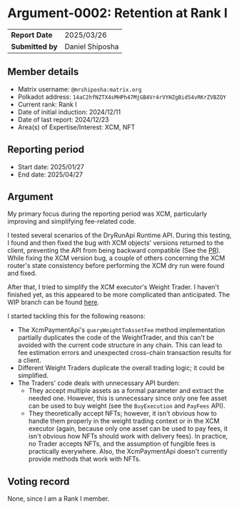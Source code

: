# Argument-0002: Retention at Rank I

|                 |                                                                                             |
| --------------- | ------------------------------------------------------------------------------------------- |
| **Report Date** | 2025/03/26                                                                                  |
| **Submitted by**| Daniel Shiposha                                                                             |


## Member details

- Matrix username: `@mrshiposha:matrix.org`
- Polkadot address: `14aC2hfNZTX4sMHPh47MjGB4Vr4rVYHZgBid54vRKrZVBZQY`
- Current rank: Rank I
- Date of initial induction: 2024/12/11
- Date of last report: 2024/12/23
- Area(s) of Expertise/Interest: XCM, NFT


## Reporting period

- Start date: 2025/01/27
- End date: 2025/04/27

## Argument

My primary focus during the reporting period was XCM, particularly improving and simplifying fee-related code.

I tested several scenarios of the DryRunApi Runtime API. During this testing, I found and then fixed the bug with XCM objects' versions returned to the client, preventing the API from being backward compatible (See the [PR](https://github.com/paritytech/polkadot-sdk/pull/7438)).
While fixing the XCM version bug, a couple of others concerning the XCM router's state consistency before performing the XCM dry run were found and fixed.

After that, I tried to simplify the XCM executor's Weight Trader. I haven't finished yet, as this appeared to be more complicated than anticipated.
The WIP branch can be found [here](https://github.com/UniqueNetwork/polkadot-sdk/tree/refactor/simplify-weight-trading).

I started tackling this for the following reasons:
* The XcmPaymentApi's `queryWeightToAssetFee` method implementation partially duplicates the code of the WeightTrader, and this can't be avoided with the current code structure in any chain. This can lead to fee estimation errors and unexpected cross-chain transaction results for a client.
* Different Weight Traders duplicate the overall trading logic; it could be simplified.
* The Traders' code deals with unnecessary API burden: 
    - They accept multiple assets as a formal parameter and extract the needed one. However, this is unnecessary since only one fee asset can be used to buy weight (see the `BuyExecution` and `PayFees` API).
    - They theoretically accept NFTs; however, it isn't obvious how to handle them properly in the weight trading context or in the XCM executor (again, because only one asset can be used to pay fees, it isn't obvious how NFTs should work with delivery fees).
      In practice, no Trader accepts NFTs, and the assumption of fungible fees is practically everywhere. Also, the XcmPaymentApi doesn't currently provide methods that work with NFTs.

## Voting record

None, since I am a Rank I member.

